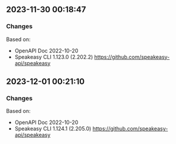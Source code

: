 

## 2023-11-30 00:18:47
### Changes
Based on:
- OpenAPI Doc 2022-10-20 
- Speakeasy CLI 1.123.0 (2.202.2) https://github.com/speakeasy-api/speakeasy

## 2023-12-01 00:21:10
### Changes
Based on:
- OpenAPI Doc 2022-10-20 
- Speakeasy CLI 1.124.1 (2.205.0) https://github.com/speakeasy-api/speakeasy